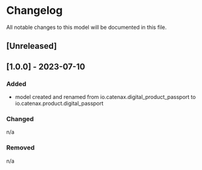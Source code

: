 # Changelog
All notable changes to this model will be documented in this file.

## [Unreleased]

## [1.0.0] - 2023-07-10
### Added
- model created and renamed from io.catenax.digital_product_passport to io.catenax.product.digital_passport

### Changed
n/a

### Removed
n/a


